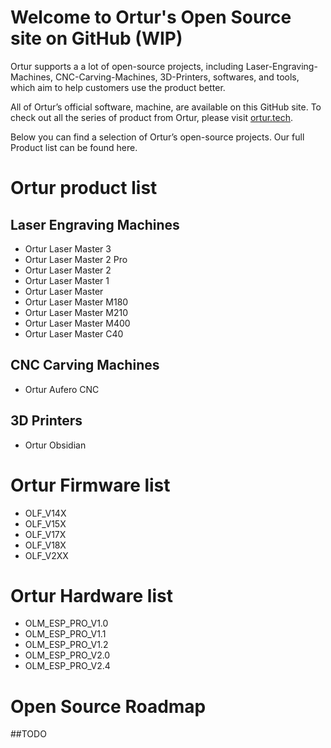 # Welcome to Ortur's Open Source site on GitHub (WIP)

Ortur supports a a lot of open-source projects, including Laser-Engraving-Machines, CNC-Carving-Machines, 3D-Printers, softwares, and tools, which aim to help customers use the product better.

All of Ortur’s official software, machine, are available on this GitHub site. To check out all the series of product from Ortur, please visit [ortur.tech](http://ortur.tech).

Below you can find a selection of Ortur’s open-source projects. Our full Product list can be found here.

# Ortur product list

## Laser Engraving Machines
   - Ortur Laser Master 3
   - Ortur Laser Master 2 Pro
   - Ortur Laser Master 2
   - Ortur Laser Master 1
   - Ortur Laser Master
   - Ortur Laser Master M180
   - Ortur Laser Master M210
   - Ortur Laser Master M400
   - Ortur Laser Master C40

## CNC Carving Machines
   - Ortur Aufero CNC
  
## 3D Printers
  - Ortur Obsidian

# Ortur Firmware list
  - OLF_V14X
  - OLF_V15X
  - OLF_V17X
  - OLF_V18X
  - OLF_V2XX
    
# Ortur Hardware list
  - OLM_ESP_PRO_V1.0
  - OLM_ESP_PRO_V1.1
  - OLM_ESP_PRO_V1.2
  - OLM_ESP_PRO_V2.0
  - OLM_ESP_PRO_V2.4
    
# Open Source Roadmap

  ##TODO

<!--

**Here are some ideas to get you started:**

🙋‍♀️ A short introduction - what is your organization all about?
🌈 Contribution guidelines - how can the community get involved?
👩‍💻 Useful resources - where can the community find your docs? Is there anything else the community should know?
🍿 Fun facts - what does your team eat for breakfast?
🧙 Remember, you can do mighty things with the power of [Markdown](https://docs.github.com/github/writing-on-github/getting-started-with-writing-and-formatting-on-github/basic-writing-and-formatting-syntax)
-->
